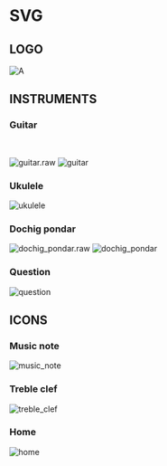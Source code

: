 # SVG

## LOGO

![A](https://raw.githubusercontent.com/BorisPlus/SVG/master/LOGO/A.svg?sanitize=true)

## INSTRUMENTS

### Guitar

<img href="https://raw.githubusercontent.com/BorisPlus/SVG/master/INSTRUMENTS/guitar.raw.svg?sanitize=true">
<img href="https://raw.githubusercontent.com/BorisPlus/SVG/master/INSTRUMENTS/guitar.svg?sanitize=true">

![guitar.raw](https://raw.githubusercontent.com/BorisPlus/SVG/master/INSTRUMENTS/guitar.raw.svg?sanitize=true)
![guitar](https://raw.githubusercontent.com/BorisPlus/SVG/master/INSTRUMENTS/guitar.svg?sanitize=true)

### Ukulele

![ukulele](https://raw.githubusercontent.com/BorisPlus/SVG/master/INSTRUMENTS/ukulele.svg?sanitize=true)

### Dochig pondar

![dochig_pondar.raw](https://raw.githubusercontent.com/BorisPlus/SVG/master/INSTRUMENTS/dochig_pondar.raw.svg?sanitize=true)
![dochig_pondar](https://raw.githubusercontent.com/BorisPlus/SVG/master/INSTRUMENTS/dochig_pondar.svg?sanitize=true)

### Question

![question](https://raw.githubusercontent.com/BorisPlus/SVG/master/INSTRUMENTS/question.svg?sanitize=true)

## ICONS

### Music note

![music_note](https://raw.githubusercontent.com/BorisPlus/SVG/master/ICONS/music_note.svg?sanitize=true)

### Treble clef

![treble_clef](https://raw.githubusercontent.com/BorisPlus/SVG/master/ICONS/treble_clef.svg?sanitize=true)

### Home

![home](https://raw.githubusercontent.com/BorisPlus/SVG/master/ICONS/home.svg?sanitize=true)


